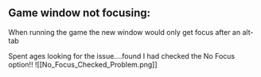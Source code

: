 ## Game window not focusing:

When running the game the new window would only get focus after an alt-tab

Spent ages looking for the issue....found I had checked the No Focus option!!
![[No_Focus_Checked_Problem.png]]